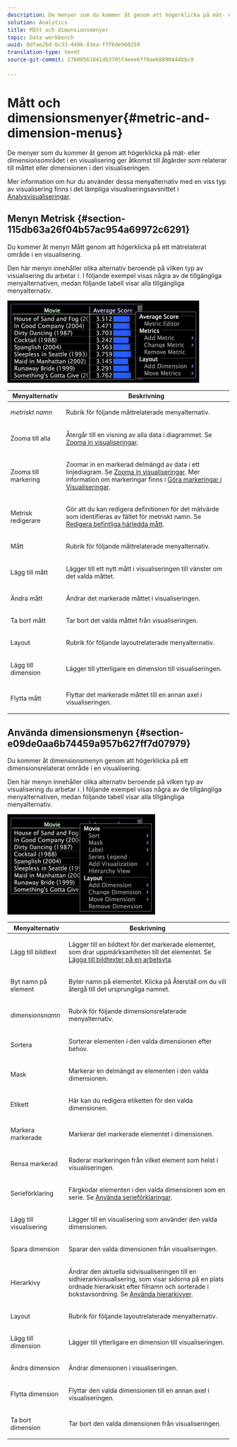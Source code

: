 ```yaml
---
description: De menyer som du kommer åt genom att högerklicka på mät- eller dimensionsområdet i en visualisering ger åtkomst till åtgärder som relaterar till måttet eller dimensionen i den visualiseringen.
solution: Analytics
title: Mått och dimensionsmenyer
topic: Data workbench
uuid: 0dfae2bd-6c33-4496-83ea-f7f6de960259
translation-type: tm+mt
source-git-commit: 27600561841db3705f4eee6ff0aeb8890444bbc9

---
```



# Mått och dimensionsmenyer{#metric-and-dimension-menus}

De menyer som du kommer åt genom att högerklicka på mät- eller dimensionsområdet i en visualisering ger åtkomst till åtgärder som relaterar till måttet eller dimensionen i den visualiseringen.

Mer information om hur du använder dessa menyalternativ med en viss typ av visualisering finns i det lämpliga visualiseringsavsnittet i [Analysvisualiseringar](../../../home/c-get-started/c-analysis-vis/c-analysis-vis.md).

## Menyn Metrisk {#section-115db63a26f04b57ac954a69972c6291}

Du kommer åt menyn Mått genom att högerklicka på ett mätrelaterat område i en visualisering.

Den här menyn innehåller olika alternativ beroende på vilken typ av visualisering du arbetar i. I följande exempel visas några av de tillgängliga menyalternativen, medan följande tabell visar alla tillgängliga menyalternativ.

![](assets/mnu_Metric.png)

<table id="table_81EFAC2D754843DD98C2DDF81A35A2B4"> 
 <thead> 
  <tr> 
   <th colname="col1" class="entry"> Menyalternativ </th> 
   <th colname="col2" class="entry"> Beskrivning </th> 
  </tr> 
 </thead>
 <tbody> 
  <tr> 
   <td colname="col1"> <i>metriskt namn</i> </td> 
   <td colname="col2"> <p>Rubrik för följande måttrelaterade menyalternativ. </p> </td> 
  </tr> 
  <tr> 
   <td colname="col1"> <p>Zooma till alla </p> </td> 
   <td colname="col2"> <p>Återgår till en visning av alla data i diagrammet. Se <a href="../../../home/c-get-started/c-vis/c-zoom-vis.md#concept-7e33670bb5344f78a316f1a84cc20530"> Zooma in visualiseringar</a>. </p> </td> 
  </tr> 
  <tr> 
   <td colname="col1"> <p>Zooma till markering </p> </td> 
   <td colname="col2"> <p>Zoomar in en markerad delmängd av data i ett linjediagram. Se <a href="../../../home/c-get-started/c-vis/c-zoom-vis.md#concept-7e33670bb5344f78a316f1a84cc20530"> Zooma in visualiseringar</a>. Mer information om markeringar finns i <a href="../../../home/c-get-started/c-vis/c-sel-vis/c-sel-vis.md#concept-012870ec22c7476e9afbf3b8b2515746"> Göra markeringar i Visualiseringar</a>. </p> </td> 
  </tr> 
  <tr> 
   <td colname="col1"> <p>Metrisk redigerare </p> </td> 
   <td colname="col2"> <p>Gör att du kan redigera definitionen för det mätvärde som identifieras av fältet för metriskt namn. Se <a href="../../../home/c-get-started/c-admin-intrf/c-prof-mgr/c-drvd-mtrcs.md#section-db6d924cf4e14bcc8d57cfe1059fc797"> Redigera befintliga härledda mått</a>. </p> </td> 
  </tr> 
  <tr> 
   <td colname="col1"> <p>Mått </p> </td> 
   <td colname="col2"> <p>Rubrik för följande måttrelaterade menyalternativ. </p> </td> 
  </tr> 
  <tr> 
   <td colname="col1"> <p>Lägg till mått </p> </td> 
   <td colname="col2"> <p>Lägger till ett nytt mått i visualiseringen till vänster om det valda måttet. </p> </td> 
  </tr> 
  <tr> 
   <td colname="col1"> <p>Ändra mått </p> </td> 
   <td colname="col2"> <p>Ändrar det markerade måttet i visualiseringen. </p> </td> 
  </tr> 
  <tr> 
   <td colname="col1"> <p>Ta bort mått </p> </td> 
   <td colname="col2"> <p>Tar bort det valda måttet från visualiseringen. </p> </td> 
  </tr> 
  <tr> 
   <td colname="col1"> <p>Layout </p> </td> 
   <td colname="col2"> <p>Rubrik för följande layoutrelaterade menyalternativ. </p> </td> 
  </tr> 
  <tr> 
   <td colname="col1"> <p>Lägg till dimension </p> </td> 
   <td colname="col2"> <p>Lägger till ytterligare en dimension till visualiseringen. </p> </td> 
  </tr> 
  <tr> 
   <td colname="col1"> <p>Flytta mått </p> </td> 
   <td colname="col2"> <p>Flyttar det markerade måttet till en annan axel i visualiseringen. </p> </td> 
  </tr> 
 </tbody> 
</table>

## Använda dimensionsmenyn {#section-e09de0aa6b74459a957b627ff7d07979}

Du kommer åt dimensionsmenyn genom att högerklicka på ett dimensionsrelaterat område i en visualisering.

Den här menyn innehåller olika alternativ beroende på vilken typ av visualisering du arbetar i. I följande exempel visas några av de tillgängliga menyalternativen, medan följande tabell visar alla tillgängliga menyalternativ.

![](assets/mnu_Dimension.png)

<table id="table_D8BB675B710B48A783B1C9EB206033E9"> 
 <thead> 
  <tr> 
   <th colname="col1" class="entry"> Menyalternativ </th> 
   <th colname="col2" class="entry"> Beskrivning </th> 
  </tr> 
 </thead>
 <tbody> 
  <tr> 
   <td colname="col1"> <p>Lägg till bildtext </p> </td> 
   <td colname="col2"> <p>Lägger till en bildtext för det markerade elementet, som drar uppmärksamheten till det elementet. Se <a href="../../../home/c-get-started/c-vis/c-call-wkspc.md#concept-212b09e763044d938987b4a9c658adc0"> Lägga till bildtexter på en arbetsyta</a>. </p> </td> 
  </tr> 
  <tr> 
   <td colname="col1"> <p>Byt namn på element </p> </td> 
   <td colname="col2"> <p>Byter namn på elementet. Klicka på <span class="uicontrol"> Återställ</span> om du vill återgå till det ursprungliga namnet. </p> </td> 
  </tr> 
  <tr> 
   <td colname="col1"> <p><i>dimensionsnamn</i> </p> </td> 
   <td colname="col2"> <p>Rubrik för följande dimensionsrelaterade menyalternativ. </p> </td> 
  </tr> 
  <tr> 
   <td colname="col1"> <p>Sortera </p> </td> 
   <td colname="col2"> <p>Sorterar elementen i den valda dimensionen efter behov. </p> </td> 
  </tr> 
  <tr> 
   <td colname="col1"> <p>Mask </p> </td> 
   <td colname="col2"> <p>Markerar en delmängd av elementen i den valda dimensionen. </p> </td> 
  </tr> 
  <tr> 
   <td colname="col1"> <p>Etikett </p> </td> 
   <td colname="col2"> <p>Här kan du redigera etiketten för den valda dimensionen. </p> </td> 
  </tr> 
  <tr> 
   <td colname="col1"> <p>Markera markerade </p> </td> 
   <td colname="col2"> <p>Markerar det markerade elementet i dimensionen. </p> </td> 
  </tr> 
  <tr> 
   <td colname="col1"> <p>Rensa markerad </p> </td> 
   <td colname="col2"> <p>Raderar markeringen från vilket element som helst i visualiseringen. </p> </td> 
  </tr> 
  <tr> 
   <td colname="col1"> <p>Serieförklaring </p> </td> 
   <td colname="col2"> <p>Färgkodar elementen i den valda dimensionen som en serie. Se <a href="../../../home/c-get-started/c-analysis-vis/c-tables/c-srs-leg.md#concept-c48042a705524bc4b63cd6f24874cc12"> Använda serieförklaringar</a>. </p> </td> 
  </tr> 
  <tr> 
   <td colname="col1"> <p>Lägg till visualisering </p> </td> 
   <td colname="col2"> <p>Lägger till en visualisering som använder den valda dimensionen. </p> </td> 
  </tr> 
  <tr> 
   <td colname="col1"> <p>Spara dimension </p> </td> 
   <td colname="col2"> <p>Sparar den valda dimensionen från visualiseringen. </p> </td> 
  </tr> 
  <tr> 
   <td colname="col1"> <p>Hierarkivy </p> </td> 
   <td colname="col2"> <p>Ändrar den aktuella sidvisualiseringen till en sidhierarkivisualisering, som visar sidorna på en plats ordnade hierarkiskt efter filnamn och sorterade i bokstavsordning. Se <a href="../../../home/c-get-started/c-analysis-vis/c-tables/c-hier-vews.md#concept-b461183424a841eb94f8143a0eaf9bff"> Använda hierarkivyer</a>. </p> </td> 
  </tr> 
  <tr> 
   <td colname="col1"> <p>Layout </p> </td> 
   <td colname="col2"> <p>Rubrik för följande layoutrelaterade menyalternativ. </p> </td> 
  </tr> 
  <tr> 
   <td colname="col1"> <p>Lägg till dimension </p> </td> 
   <td colname="col2"> <p>Lägger till ytterligare en dimension till visualiseringen. </p> </td> 
  </tr> 
  <tr> 
   <td colname="col1"> <p>Ändra dimension </p> </td> 
   <td colname="col2"> <p>Ändrar dimensionen i visualiseringen. </p> </td> 
  </tr> 
  <tr> 
   <td colname="col1"> <p>Flytta dimension </p> </td> 
   <td colname="col2"> <p>Flyttar den valda dimensionen till en annan axel i visualiseringen. </p> </td> 
  </tr> 
  <tr> 
   <td colname="col1"> <p>Ta bort dimension </p> </td> 
   <td colname="col2"> <p>Tar bort den valda dimensionen från visualiseringen. </p> </td> 
  </tr> 
 </tbody> 
</table>

